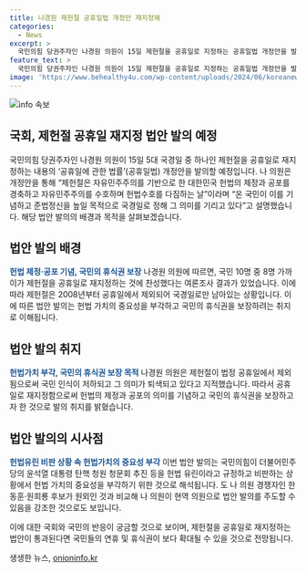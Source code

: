 ```yaml
---
title: 나경원 제헌절 공휴일법 개정안 재지정해
categories:
  - News
excerpt: >
  국민의힘 당권주자인 나경원 의원이 15일 제헌절을 공휴일로 지정하는 공휴일법 개정안을 발의할 예정이다. 나 의원은 제헌절이 자유민주주의를 기념하고 헌법수호를 다짐하는 날로 의미가 있는데, 이를 다시 공휴일로 지정하여 국민의 휴식권을 보장하고자 한다. 이에 국민 10명 중 8명이 제헌절을 공휴일로 재지정하는 것에 찬성했으며, 이번 법안 발의는 헌법 가치의 중요성을 부각하려는 의도로도 해석된다.
feature_text: >
  국민의힘 당권주자인 나경원 의원이 15일 제헌절을 공휴일로 지정하는 공휴일법 개정안을 발의할 예정이다. 나 의원은 제헌절이 자유민주주의를 기념하고 헌법수호를 다짐하는 날로 의미가 있는데, 이를 다시 공휴일로 지정하여 국민의 휴식권을 보장하고자 한다. 이에 국민 10명 중 8명이 제헌절을 공휴일로 재지정하는 것에 찬성했으며, 이번 법안 발의는 헌법 가치의 중요성을 부각하려는 의도로도 해석된다.
image: 'https://www.behealthy4u.com/wp-content/uploads/2024/06/koreanews.jpg'
---
```


<p><img src="https://www.behealthy4u.com/wp-content/uploads/2024/06/koreanews.jpg" alt="info 속보" /></p>

<h2 data-ke-size="size26">국회, 제헌절 공휴일 재지정 법안 발의 예정</h2>

<p>국민의힘 당권주자인 나경원 의원이 15일 5대 국경일 중 하나인 제헌절을 공휴일로 재지정하는 내용의 ‘공휴일에 관한 법률’(공휴일법) 개정안을 발의할 예정입니다. 나 의원은 개정안을 통해 “제헌절은 자유민주주의를 기반으로 한 대한민국 헌법의 제정과 공포를 경축하고 자유민주주의를 수호하며 헌법수호를 다짐하는 날”이라며 “온 국민이 이를 기념하고 준법정신을 높일 목적으로 국경일로 정해 그 의미를 기리고 있다”고 설명했습니다. 해당 법안 발의의 배경과 목적을 살펴보겠습니다.</p>

<p data-ke-size="size16"></p>

<h2 data-ke-size="size24">법안 발의 배경</h2>

<p><b><span style="color: #1a5490;">헌법 제정·공포 기념, 국민의 휴식권 보장</b></span>
나경원 의원에 따르면, 국민 10명 중 8명 가까이가 제헌절을 공휴일로 재지정하는 것에 찬성했다는 여론조사 결과가 있었습니다. 이에 따라 제헌절은 2008년부터 공휴일에서 제외되어 국경일로만 남아있는 상황입니다. 이에 따른 법안 발의는 헌법 가치의 중요성을 부각하고 국민의 휴식권을 보장하려는 취지로 이해됩니다.</p>

<p data-ke-size="size16"></p>

<h2 data-ke-size="size24">법안 발의 취지</h2>

<p><b><span style="color: #1a5490;">헌법가치 부각, 국민의 휴식권 보장 목적</b></span>
나경원 의원은 제헌절이 법정 공휴일에서 제외됨으로써 국민 인식이 저하되고 그 의미가 퇴색되고 있다고 지적했습니다. 따라서 공휴일로 재지정함으로써 헌법의 제정과 공포의 의미를 기념하고 국민의 휴식권을 보장하고자 한 것으로 발의 취지를 밝혔습니다.</p>

<p data-ke-size="size16"></p>

<h2 data-ke-size="size24">법안 발의의 시사점</h2>

<p><b><span style="color: #1a5490;">헌법유린 비판 상황 속 헌법가치의 중요성 부각</b></span>
이번 법안 발의는 국민의힘이 더불어민주당의 윤석열 대통령 탄핵 청원 청문회 추진 등을 헌법 유린이라고 규정하고 비판하는 상황에서 헌법 가치의 중요성을 부각하기 위한 것으로 해석됩니다. 도 나 의원 경쟁자인 한동훈·원희룡 후보가 원외인 것과 비교해 나 의원이 현역 의원으로 법안 발의를 주도할 수 있음을 강조한 것으로도 보입니다.</p>

<p data-ke-size="size16"></p>

<p>이에 대한 국회와 국민의 반응이 궁금할 것으로 보이며, 제헌절을 공휴일로 재지정하는 법안이 통과된다면 국민들의 연휴 및 휴식권이 보다 확대될 수 있을 것으로 전망됩니다.</p>
생생한 뉴스, <a href="https://onioninfo.kr" rel="dofollow">onioninfo.kr</a>


